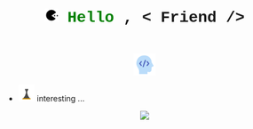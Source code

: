 <h1 align="center" style="font-family: courier">
  <a target="_blank">
    <img src="pac.gif" width="24px" style="max-width:100%;">
  </a>
  <span style="color: green !important;">Hello</span> , &lt; Friend /&gt;
</h1>
<h1 align="center">
  <img src="devbrain.gif" width="40px" style="position: relative; top: 10px;"/>
</h1>

- <img src="pawn.png" height="30px"/> interesting ...

<p align="center">
  <img src="https://github.com/Mastermindx33/Mastermindx33/blob/main/MasterSignP.png">
</p>
